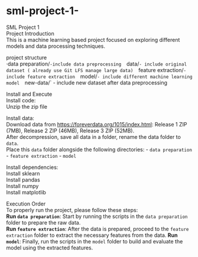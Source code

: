 # sml-project-1-
SML Project 1  
Project Introduction  
This is a machine learning based project focused on exploring different models and data processing techniques.  

project structure  
·data preparation/` -include data preprocessing  
`data/` - include original dataset ( already use Git LFS manage large data)  
`feature extraction/` - include feature extraction  
`model/` - include different machine learning model  
`new-data/` - include new dataset after data preprocessing  

Install and Execute  
Install code:  
Unzip the zip file  

Install data:  
Download data from https://foreverdata.org/1015/index.html: Release 1 ZIP (7MB), Release 2 ZIP (46MB), Release 3 ZIP (52MB).  
After decompression, save all data in a folder, rename the data folder to `data`.  
 Place this `data` folder alongside the following directories: - `data preparation` - `feature extraction` - `model`  

Install dependencies:  
Install sklearn  
Install pandas  
Install numpy     
Install matplotlib  

Execution Order  
To properly run the project, please follow these steps:  
**Run `data preparation`**: Start by running the scripts in the `data preparation` folder to prepare the raw data.  
**Run `feature extraction`**: After the data is prepared, proceed to the `feature extraction` folder to extract the necessary features from the data.
**Run `model`**: Finally, run the scripts in the `model` folder to build and evaluate the model using the extracted features.

